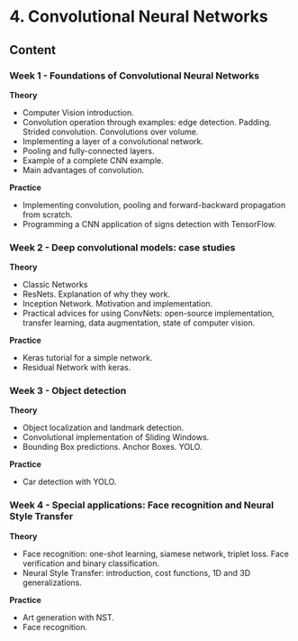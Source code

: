 # 4. Convolutional Neural Networks

## Content

### Week 1 - Foundations of Convolutional Neural Networks

**Theory**

* Computer Vision introduction.
* Convolution operation through examples: edge detection. Padding. Strided convolution. Convolutions over volume.
* Implementing a layer of a convolutional network. 
* Pooling and fully-connected layers.
* Example of a complete CNN example.
* Main advantages of convolution.

**Practice**

* Implementing convolution, pooling and forward-backward propagation from scratch.
* Programming a CNN application of signs detection with TensorFlow.

### Week 2 - Deep convolutional models: case studies

**Theory**

* Classic Networks
* ResNets. Explanation of why they work.
* Inception Network. Motivation and implementation.
* Practical advices for using ConvNets: open-source implementation, transfer learning, data augmentation, state of computer vision.

**Practice**

* Keras tutorial for a simple network.
* Residual Network with keras.

### Week 3 - Object detection

**Theory**

* Object localization and landmark detection.
* Convolutional implementation of Sliding Windows.
* Bounding Box predictions. Anchor Boxes. YOLO.

**Practice**

* Car detection with YOLO.

### Week 4 - Special applications: Face recognition and Neural Style Transfer

**Theory**

* Face recognition: one-shot learning, siamese network, triplet loss. Face verification and binary classification.
* Neural Style Transfer: introduction, cost functions, 1D and 3D generalizations.

**Practice**

* Art generation with NST.
* Face recognition.